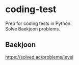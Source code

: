 # coding-test

Prep for coding tests in Python.  
Solve Baekjoon problems.

## Baekjoon

<https://solved.ac/problems/level>
